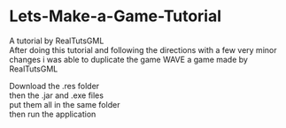 # Lets-Make-a-Game-Tutorial
A tutorial by RealTutsGML  
After doing this tutorial and following the directions with a few very minor changes i was able to duplicate the game WAVE a game made by RealTutsGML  

Download the .res folder  
then the .jar and .exe files    
put them all in the same folder  
then run the application  
